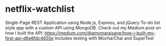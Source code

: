 # netflix-watchlist

Single-Page REST Application using Node.js, Express, and jQuery
To-do list style app with a custom API using MongoDB.
Check out my Medium post on how I built the API:  https://medium.com/@amymaraisane/how-i-built-my-first-api-d6e6fdc4655e
Includes testing with Mocha/Chai and SuperTest 
